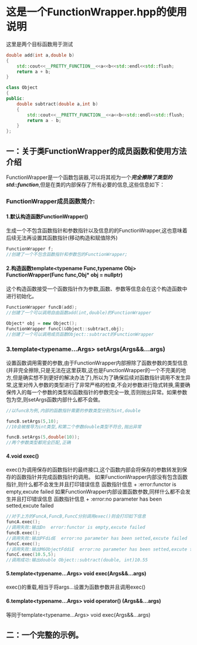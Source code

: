 # 这是一个FunctionWrapper.hpp的使用说明
这里是两个目标函数用于测试
```c++
double add(int a,double b)
{
    std::cout<<__PRETTY_FUNCTION__<<a<<b<<std::endl<<std::flush;
    return a + b;
}

class Object
{
public:
    double subtract(double a,int b)
    {
        std::cout<<__PRETTY_FUNCTION__<<a<<b<<std::endl<<std::flush;
        return a - b;
    }
};
```

## 一：关于类FunctionWrapper的成员函数和使用方法介绍


FunctionWrapper是一个函数包装器,可以将其视为一个***完全擦除了类型的std::function***,但是在类的内部保存了所有必要的信息,这些信息如下：<br />

### FunctionWrapper成员函数简介:<br />

#### 1.默认构造函数FunctionWrapper()
生成一个不包含函数指针和参数指针以及信息的的FunctionWrapper,这也意味着后续无法再设置其函数指针(移动构造和赋值除外) <br />
```c++
FunctionWrapper f;
//创建了一个不包含函数指针和参数包的FunctionWrapper;
```

#### 2.构造函数template<typename Func,typename Obj> FunctionWrapper(Func func,Obj* obj = nullptr)
这个构造函数接受一个函数指针作为参数,函数、参数等信息会在这个构造函数中进行初始化。<br />
```c++
FunctionWrapper funcB(add);
//创建了一个可以调用自由函数add(int,double)的FunctionWrapper

Object* obj = new Object();
FunctionWrapper funcC(&Object::subtract,obj);
//创建了一个可以调用成员函数Object::subtract的FunctionWrapper
```

### 3.template<typename...Args> setArgs(Args&&...args)
设置函数调用需要的参数,由于FunctionWrapper内部擦除了函数参数的类型信息(并非完全擦除,只是无法在这里获取,这也是FunctionWrapper的一个不完美的地方,但是确实想不到更好的解决办法了),所以为了确保后续对函数指针调用不发生异常,这里对传入参数的类型进行了非常严格的检查,不会对参数进行隐式转换,需要确保传入的每一个参数的类型和函数指针的参数完全一致,否则抛出异常。如果参数包为空,则setArgs函数内部什么都不会做。
```c++
//以funcB为例,内部的函数指针需要的参数类型分别为int,double

funcB.setArgs(5,10);
//10会被推导为int类型,和第二个参数double类型不符合,抛出异常

funcB.setArgs(5,double(10));
//两个参数类型都完全匹配,正确
```

#### 4.void exec()
exec()为调用保存的函数指针的最终接口,这个函数内部会将保存的参数转发到保存的函数指针并完成函数指针的调用。
如果FunctionWrapper内部没有包含函数指针,则什么都不会发生并且打印错误信息 函数指针信息 + :error:functor is empty,excute failed
如果FunctionWrapper内部设置函数参数,同样什么都不会发生并且打印错误信息 函数指针信息 + :error:no parameter has been setted,excute failed
```c++
//对于上方的FuncA,FuncB,FuncC分别调用exec()则会打印如下信息
funcA.exec();
//调用失败:输出Dn  error:functor is empty,excute failed
funcB.exec();
//调用失败:输出PFdidE  error:no parameter has been setted,excute failed
funcC.exec();
//调用失败:输出M6ObjectFddiE  error:no parameter has been setted,excute failed
funcC.exec(10.5,5);
//调用成功:输出double Object::subtract(double, int)10.55
```

#### 5.template<typename...Args> void exec(Args&&...args)
exec()的重载,相当于将args...设置为函数参数并且调用exec()

#### 6.template<typename...Args> void operator() (Args&&...args)
等同于template<typename...Args> void exec(Args&&...args)


## 二：一个完整的示例。

```c++

```
